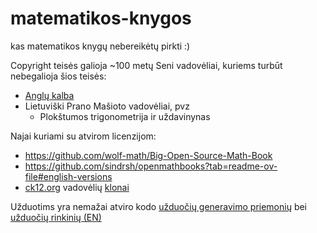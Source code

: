 # matematikos-knygos
kas matematikos knygų nebereikėtų pirkti :)

Copyright teisės galioja ~100 metų 
Seni vadovėliai, kuriems turbūt nebegalioja šios teisės:
- [Anglų kalba](https://chatgpt.com/share/17805532-ea83-44f9-9c86-5009c66014ac) 
- Lietuviški Prano Mašioto vadovėliai, pvz
  - Plokštumos trigonometrija ir uždavinynas 

Najai kuriami su atvirom licenzijom:
- https://github.com/wolf-math/Big-Open-Source-Math-Book
- https://github.com/sindrsh/openmathbooks?tab=readme-ov-file#english-versions
- [ck12.org](https://www.ck12info.org/curriculum-materials-license/) vadovėlių [klonai](https://github.com/search?q=org%3ALiaBooks+flexbook+math&type=repositories)


Užduotims  yra nemažai atviro kodo [užduočių generavimo priemonių](https://www.google.com/search?q=math+worksheet+generator+site%3Agithub.com) bei [užduočių rinkinių (EN)](https://gist.github.com/caot/23c8b609a04dde53fcad891028d78de9)
